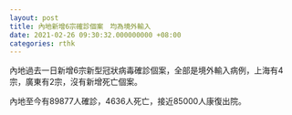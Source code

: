 ```yaml
---
layout: post
title: 內地新增6宗確診個案　均為境外輸入
date: 2021-02-26 09:30:32.000000000 +08:00
categories: rthk
---
```


內地過去一日新增6宗新型冠狀病毒確診個案，全部是境外輸入病例，上海有4宗，廣東有2宗，沒有新增死亡個案。

內地至今有89877人確診，4636人死亡，接近85000人康復出院。
